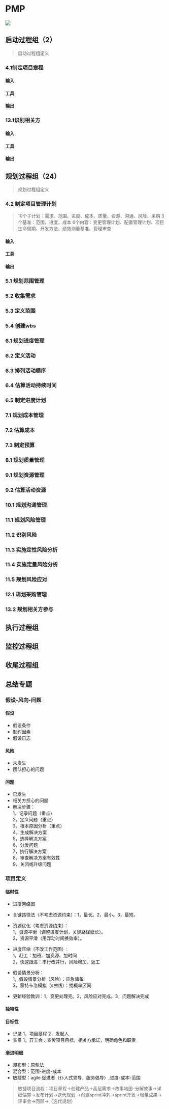 # PMP

![](img/pmp1.png)

## 启动过程组（2）
>启动过程组定义
### 4.1制定项目章程
#### 输入
#### 工具
#### 输出

### 13.1识别相关方
#### 输入
#### 工具
#### 输出

## 规划过程组（24）
>规划过程组定义
### 4.2 制定项目管理计划
>10个子计划：需求、范围、进度、成本、质量、资源、沟通、风险、采购
>3个基准：范围，进度，成本
>6个内容：变更管理计划、配置管理计划、项目生命周期、开发方法、绩效测量基准、管理审查
#### 输入
#### 工具
#### 输出
### 5.1 规划范围管理
### 5.2 收集需求
### 5.3 定义范围
### 5.4 创建wbs
### 6.1 规划进度管理
### 6.2 定义活动
### 6.3 排列活动顺序
### 6.4 估算活动持续时间
### 6.5 制定进度计划
### 7.1 规划成本管理
### 7.2 估算成本
### 7.3 制定预算
### 8.1 规划质量管理
### 9.1 规划资源管理
### 9.2 估算活动资源
### 10.1 规划沟通管理
### 11.1 规划风险管理
### 11.2 识别风险
### 11.3 实施定性风险分析
### 11.4 实施定量风险分析
### 11.5 规划风险应对
### 12.1 规划采购管理
### 13.2 规划相关方参与

## 执行过程组

## 监控过程组

## 收尾过程组


## 总结专题

### 假设-风向-问题
#### 假设
- 假设条件
- 制约因素
- 假设日志

#### 风险
- 未发生
- 团队担心的问题

#### 问题
- 已发生
- 相关方担心的问题
- 解决步骤：\
1，记录问题（重点） \
2，定义问题（重点）\
3，根本原因分析（重点） \
4，生成解决方案 \
5，选择解决方案 \
6，分发问题 \
7，执行解决方案 \
8，审查解决方案有效性 \
9，关闭或升级问题 



### 项目定义
#### 临时性
- 进度网络图
- 关键路径法（不考虑资源约束）：1，最长。2，最小。3，最短。
- 资源优化（考虑资源约束）：\
1，资源平衡（调整进度计划，关键路径延长）。\
2，资源平滑（用浮动时间换效率）。

- 进度压缩（不改工作范围）:\
1，赶工：加班、加资源、加时间 \
2，快速跟进：串行改并行，风险增加、返工 
- 假设情景分析：\
1，假设情景分析（风险）：应急储备\
2，蒙特卡洛模拟（s曲线）：找概率区间

- 更新经验教训：1，变更处理完。2，风险应对完成。3，问题解决完成

#### 独特性
#### 目标性
- 记录
1，项目章程
2，发起人
- 宣贯
1，开工会：宣传项目目标，相关方承诺，明确角色和职责
#### 渐进明细
- 瀑布型：原型法
- 混合型：范围-进度-成本
- 敏捷型：agile 促进者（仆人式领导，服务倡导）,进度-成本-范围

> 敏捷项目流程：项目章程->创建产品->高层需求->故事地图-分解故事->详细估算->发布计划->迭代规划.->创建sprint冲刺->sprint开发->增量成果->评审会->回顾->（迭代规划）
